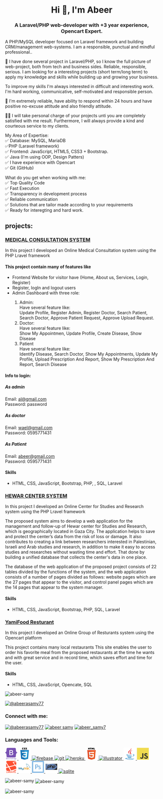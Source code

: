 <h1 align="center">Hi 👋, I'm Abeer</h1>
<h3 align="center">A Laravel/PHP web-developer with +3 year experience, Opencart Expert.</h3>


A PHP/MySQL developer focused on Laravel framework and building CRM/management web-systems. I am a responsible, punctual and mindful professional.. 
<p align="left">
🌱 I have done several project in Laravel/PHP, so I know the full picture of web-project, both from tech and business sides. Reliable, responsible, serious.
I am looking for a interesting projects (short term/long term) to apply my knowledge and skills while building up and growing your business.

To improve my skills I'm always interested in difficult and interesting work.
I'm hard working, communicative, self-motivated and responsible person.

💬 I'm extremely reliable, have ability to respond within 24 hours and have positive no-excuse attitude and also friendly attitude.

👨‍💻 I will take personal charge of your projects unti you are completely satisfied with me result. Furthermore, I will always provide a kind and courteous service to my clients.

My Area of Expertise: <br>
✅ Database: MySQL, MariaDB <br>
✅PHP (Laravel framework) <br>
✅ Frontend: JavaScript, HTML5, CSS3 + Bootstrap. <br>
✅ Java (I'm using OOP, Design Patters) <br>
✅ I have experience with Opencart <br>
✅ Git (GitHub) <br>

What do you get when working with me: <br>
✅ Top Quality Code <br>
✅ Fast Execution <br>
✅ Transparency in development process <br>
✅ Reliable communication <br>
✅ Solutions that are tailor made according to your requirements <br>
✅ Ready for interegting and hard work. <br>

## projects:
<h3> <a href="http://secret-earth-20637.herokuapp.com">MEDICAL CONSULTATION SYSTEM</a></h3>
<p>In this project I developed an Online Medical Consultation system using the PHP Lravel framework</p>
<h4>This project contain many of features like</h4>
<ul>
<li>Frontend Website for visitor have (Home, About us, Services, Login, Register)  
<li>Register, logIn and logout users</li>
  <li>Admin Dashboard with three role:</li>
 <ol>
 <li> Admin:</li>
    Have several feature like:<br>
    Update Profile, Register Admin, Register Doctor, Search Patient, Search Doctor, Approve Patient Request, Approve Upload Request.
   <li> Doctor:</li>
    Have several feature like:<br>
 Show My Appointmen, Update Profile, Create Disease, Show Disease
<li> Patient</li>      
      Have several feature like:<br>
  Identify Disease, Search Doctor, Show My Appointments, Update My Profile, Upload Prescription And Report, Show My Prescription And Report, Search Disease
  </ol>

</ul>

#### Info to login:
##### As admin 
Email: al@gmail.com<br>
Password: password<br>
##### As doctor 
Email: wael@gmail.com<br>
Password: 0595771431<br>
##### As Patient 
Email: abeer@gmail.com<br>
Password: 0595771431<br>

<h4>Skills </h4>
<ul>
<li> HTML, CSS, JavaScript, Bootstrap, PHP, , SQL, Laravel</li>
</ul>

<h3> <a href="https://github.com/Abeer-Samy/Hiwar-Center/tree/master">HEWAR CENTER SYSTEM</a></h3>
<p>In this project I developed an Online Center for Studies and Research system using the PHP Lravel framework</p>
<p>The proposed system aims to develop a web application for the
management and follow-up of Hewar center for Studies and Research, which is
geographically located in Gaza City. The application helps to save and protect the
center’s data from the risk of loss or damage. It also contributes to creating a link
between researchers interested in Palestinian, Israeli and Arab studies and
research, in addition to make it easy to access studies and researches without
wasting time and effort. That done by building a unified database that collects the
center's data in one place.</p>

<p>The database of the web application of the proposed project consists of 22
tables divided by the functions of the system, and the web application consists of a
number of pages divided as follows: website pages which are the 27 pages that
appear to the visitor, and control panel pages which are the 14 pages that appear
to the system manager.</p>

<h4>Skills </h4>
<ul>
<li> HTML, CSS, JavaScript, Bootstrap, PHP, SQL, Laravel</li>
</ul>


<h3> <a href="https://github.com/Abeer-Samy/Opencart-Resturant/tree/master">YamiFood Resturant</a></h3>
<p>In this project I developed an Online Group of Resturants system using the Opencart platform</p>
<p>This project contains many local restaurants
This site enables the user to order his favorite meal from the proposed restaurants at the time he wants and with great service and in record time, which saves effort and time for the user.</p>

<h4>Skills </h4>
<ul>
<li> HTML, CSS, JavaScript, Opencate, SQL</li>
</ul>


<p align="left"> <img src="https://komarev.com/ghpvc/?username=abeer-samy&label=Profile%20views&color=0e75b6&style=flat" alt="abeer-samy" /> </p>

<p align="left"> <a href="https://twitter.com/@abeerasamy77" target="blank"><img src="https://img.shields.io/twitter/follow/@abeerasamy77?logo=twitter&style=for-the-badge" alt="@abeerasamy77" /></a> </p>


<h3 align="left">Connect with me:</h3>
<p align="left">
<a href="https://twitter.com/@abeerasamy77" target="blank"><img align="center" src="https://raw.githubusercontent.com/rahuldkjain/github-profile-readme-generator/master/src/images/icons/Social/twitter.svg" alt="@abeerasamy77" height="30" width="40" /></a>
<a href="https://fb.com/abeer samy" target="blank"><img align="center" src="https://raw.githubusercontent.com/rahuldkjain/github-profile-readme-generator/master/src/images/icons/Social/facebook.svg" alt="abeer samy" height="30" width="40" /></a>
<a href="https://instagram.com/abeer_samy7" target="blank"><img align="center" src="https://raw.githubusercontent.com/rahuldkjain/github-profile-readme-generator/master/src/images/icons/Social/instagram.svg" alt="abeer_samy7" height="30" width="40" /></a>

</p>

<h3 align="left">Languages and Tools:</h3>
<p align="left"> <a href="https://getbootstrap.com" target="_blank" rel="noreferrer"> <img src="https://raw.githubusercontent.com/devicons/devicon/master/icons/bootstrap/bootstrap-plain-wordmark.svg" alt="bootstrap" width="40" height="40"/> </a> <a href="https://www.w3schools.com/css/" target="_blank" rel="noreferrer"> <img src="https://raw.githubusercontent.com/devicons/devicon/master/icons/css3/css3-original-wordmark.svg" alt="css3" width="40" height="40"/> </a> <a href="https://firebase.google.com/" target="_blank" rel="noreferrer"> <img src="https://www.vectorlogo.zone/logos/firebase/firebase-icon.svg" alt="firebase" width="40" height="40"/> </a> <a href="https://git-scm.com/" target="_blank" rel="noreferrer"> <img src="https://www.vectorlogo.zone/logos/git-scm/git-scm-icon.svg" alt="git" width="40" height="40"/> </a> <a href="https://heroku.com" target="_blank" rel="noreferrer"> <img src="https://www.vectorlogo.zone/logos/heroku/heroku-icon.svg" alt="heroku" width="40" height="40"/> </a> <a href="https://www.w3.org/html/" target="_blank" rel="noreferrer"> <img src="https://raw.githubusercontent.com/devicons/devicon/master/icons/html5/html5-original-wordmark.svg" alt="html5" width="40" height="40"/> </a> <a href="https://www.adobe.com/in/products/illustrator.html" target="_blank" rel="noreferrer"> <img src="https://www.vectorlogo.zone/logos/adobe_illustrator/adobe_illustrator-icon.svg" alt="illustrator" width="40" height="40"/> </a> <a href="https://www.java.com" target="_blank" rel="noreferrer"> <img src="https://raw.githubusercontent.com/devicons/devicon/master/icons/java/java-original.svg" alt="java" width="40" height="40"/> </a> <a href="https://developer.mozilla.org/en-US/docs/Web/JavaScript" target="_blank" rel="noreferrer"> <img src="https://raw.githubusercontent.com/devicons/devicon/master/icons/javascript/javascript-original.svg" alt="javascript" width="40" height="40"/> </a> <a href="https://laravel.com/" target="_blank" rel="noreferrer"> <img src="https://raw.githubusercontent.com/devicons/devicon/master/icons/laravel/laravel-plain-wordmark.svg" alt="laravel" width="40" height="40"/> </a> <a href="https://www.mysql.com/" target="_blank" rel="noreferrer"> <img src="https://raw.githubusercontent.com/devicons/devicon/master/icons/mysql/mysql-original-wordmark.svg" alt="mysql" width="40" height="40"/> </a> <a href="https://www.photoshop.com/en" target="_blank" rel="noreferrer"> <img src="https://raw.githubusercontent.com/devicons/devicon/master/icons/photoshop/photoshop-line.svg" alt="photoshop" width="40" height="40"/> </a> <a href="https://www.php.net" target="_blank" rel="noreferrer"> <img src="https://raw.githubusercontent.com/devicons/devicon/master/icons/php/php-original.svg" alt="php" width="40" height="40"/> </a> <a href="https://www.sqlite.org/" target="_blank" rel="noreferrer"> <img src="https://www.vectorlogo.zone/logos/sqlite/sqlite-icon.svg" alt="sqlite" width="40" height="40"/> </a> </p>

<p><img align="left" src="https://github-readme-stats.vercel.app/api/top-langs?username=abeer-samy&show_icons=true&locale=en&layout=compact" alt="abeer-samy" /></p>

<p>&nbsp;<img align="center" src="https://github-readme-stats.vercel.app/api?username=abeer-samy&show_icons=true&locale=en" alt="abeer-samy" /></p>

<p><img align="center" src="https://github-readme-streak-stats.herokuapp.com/?user=abeer-samy&" alt="abeer-samy" /></p>
